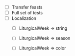 - [ ] Transfer feasts
- [ ] Full set of tests
- [ ] Localization
  - [ ] LiturgicalWeek => string
  - [ ] LiturgicalWeek => season
  - [ ] LiturgicalWeek => color

